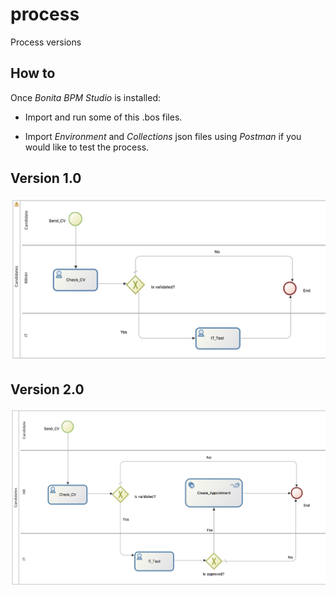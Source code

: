 # process

Process versions

## How to

Once *Bonita BPM Studio* is installed:
 
- Import and run some of this .bos files.

- Import *Environment* and *Collections* json files using *Postman* if you would like to test the process. 

## Version 1.0

<img src="https://github.com/laninog/bonitabpm-lab/blob/master/process/Version_1_0.png">

## Version 2.0

<img src="https://github.com/laninog/bonitabpm-lab/blob/master/process/Version_2_0.png">